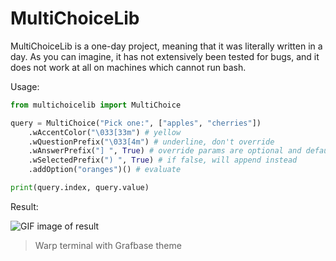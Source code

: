# MultiChoiceLib

MultiChoiceLib is a one-day project, meaning that it was literally written in a day. As you can imagine, it has not extensively been tested for bugs, and it does not work at all on machines which cannot run bash.

Usage:
```python
from multichoicelib import MultiChoice

query = MultiChoice("Pick one:", ["apples", "cherries"])
    .wAccentColor("\033[33m") # yellow
    .wQuestionPrefix("\033[4m") # underline, don't override
    .wAnswerPrefix("] ", True) # override params are optional and default to false
    .wSelectedPrefix(") ", True) # if false, will append instead
    .addOption("oranges")() # evaluate

print(query.index, query.value)
```

Result:

![GIF image of result](https://github.com/user-attachments/assets/824a3c3c-3f49-4f0d-89f6-991eee31702b)
> Warp terminal with Grafbase theme

